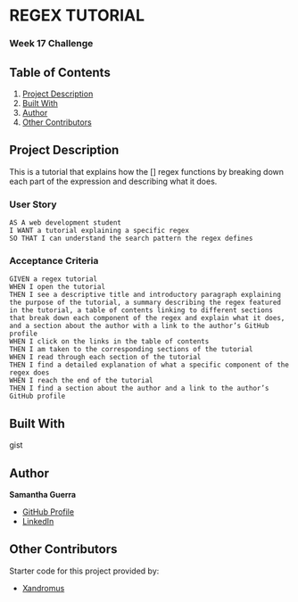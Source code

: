 # REGEX TUTORIAL
### Week 17 Challenge

## Table of Contents
1. [Project Description](#project-description)
3. [Built With](#built-with)
4. [Author](#author)
5. [Other Contributors](#other-contributors)

## Project Description
This is a tutorial that explains how the [] regex functions by breaking down each part of the expression and describing what it does.

### User Story
```
AS A web development student
I WANT a tutorial explaining a specific regex
SO THAT I can understand the search pattern the regex defines
```
### Acceptance Criteria
```
GIVEN a regex tutorial
WHEN I open the tutorial
THEN I see a descriptive title and introductory paragraph explaining the purpose of the tutorial, a summary describing the regex featured in the tutorial, a table of contents linking to different sections that break down each component of the regex and explain what it does, and a section about the author with a link to the author’s GitHub profile
WHEN I click on the links in the table of contents
THEN I am taken to the corresponding sections of the tutorial
WHEN I read through each section of the tutorial
THEN I find a detailed explanation of what a specific component of the regex does
WHEN I reach the end of the tutorial
THEN I find a section about the author and a link to the author’s GitHub profile
```
## Built With
gist

## Author
**Samantha Guerra**
- [GitHub Profile](https://github.com/Sam-Antics)
- [LinkedIn](https://www.linkedin.com/in/seguerra/)

## Other Contributors
Starter code for this project provided by:</br> 
- [Xandromus](https://github.com/Xandromus)